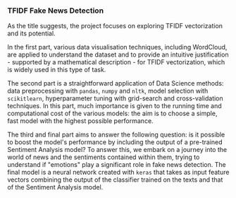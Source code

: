 ### TFIDF Fake News Detection
As the title suggests, the project focuses on exploring TFIDF vectorization and its potential.

In the first part, various data visualisation techniques, including WordCloud, are applied to understand the dataset and to provide an intuitive justification - supported 
by a mathematical description - for TFIDF vectorization, which is widely used in this type of task.

The second part is a straightforward application of Data Science methods: data preprocessing with `pandas`, `numpy` and `nltk`, model 
selection with `scikitlearn`, hyperparameter tuning with grid-search and cross-validation techniques. In this part, much importance is given to the running time and 
computational cost of the various models: the aim is to choose a simple, fast model with the highest possible performance.

The third and final part aims to answer the following question: is it possible to boost the model's performance by including the output of a pre-trained Sentiment Analysis model? 
To answer this, we embark on a journey into the world of news and the sentiments contained within them, trying to understand if "emotions" play a significant role in fake news 
detection. The final model is a neural network created with `keras` that takes as input feature vectors combining the output of the classifier 
trained on the texts and that of the Sentiment Analysis model.
